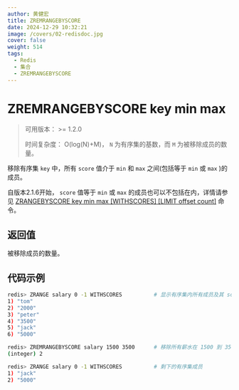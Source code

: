 ```yaml
---
author: 黄健宏
title: ZREMRANGEBYSCORE
date: 2024-12-29 10:32:21
image: /covers/02-redisdoc.jpg
cover: false
weight: 514
tags:
  - Redis
  - 集合
  - ZREMRANGEBYSCORE
---
```


# ZREMRANGEBYSCORE key min max

> 可用版本： >= 1.2.0
> 
> 时间复杂度： O(log(N)+M)， `N` 为有序集的基数，而 `M` 为被移除成员的数量。

移除有序集 `key` 中，所有 `score` 值介于 `min` 和 `max` 之间(包括等于 `min` 或 `max` )的成员。

自版本2.1.6开始， `score` 值等于 `min` 或 `max` 的成员也可以不包括在内，详情请参见 [ZRANGEBYSCORE key min max [WITHSCORES] [LIMIT offset count]](../../05-zset/08-ZRANGEBYSCORE) 命令。

## 返回值

被移除成员的数量。

## 代码示例

```bash
redis> ZRANGE salary 0 -1 WITHSCORES          # 显示有序集内所有成员及其 score 值
1) "tom"
2) "2000"
3) "peter"
4) "3500"
5) "jack"
6) "5000"

redis> ZREMRANGEBYSCORE salary 1500 3500      # 移除所有薪水在 1500 到 3500 内的员工
(integer) 2

redis> ZRANGE salary 0 -1 WITHSCORES          # 剩下的有序集成员
1) "jack"
2) "5000"
```

